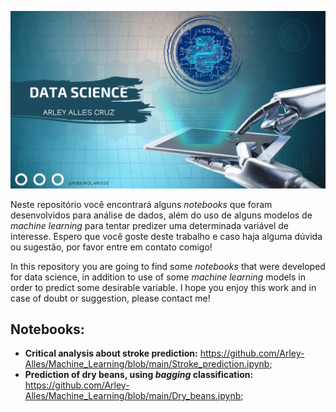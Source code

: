 <p align="center">
  <img src="/Datascience/data science.png" >
</p>


Neste repositório você encontrará alguns *notebooks* que foram desenvolvidos para análise de dados, além do uso de alguns modelos de *machine learning* para tentar predizer uma determinada variável de interesse. Espero que você goste deste trabalho e caso haja alguma dúvida ou sugestão, por favor entre em contato comigo!

In this repository you are going to find some *notebooks* that were developed for data science, in addition to use of some *machine learning* models in order to predict some desirable variable. I hope you enjoy this work and in case of doubt or suggestion, please contact me!


## Notebooks:
* **Critical analysis about stroke prediction:** https://github.com/Arley-Alles/Machine_Learning/blob/main/Stroke_prediction.ipynb; 
* **Prediction of dry beans, using *bagging* classification:** https://github.com/Arley-Alles/Machine_Learning/blob/main/Dry_beans.ipynb;
